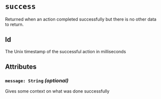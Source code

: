 # `success`
Returned when an action completed successfully but there is no other data
to return.

## Id
The Unix timestamp of the successful action in milliseconds

## Attributes
### `message: String` _(optional)_
Gives some context on what was done successfully
